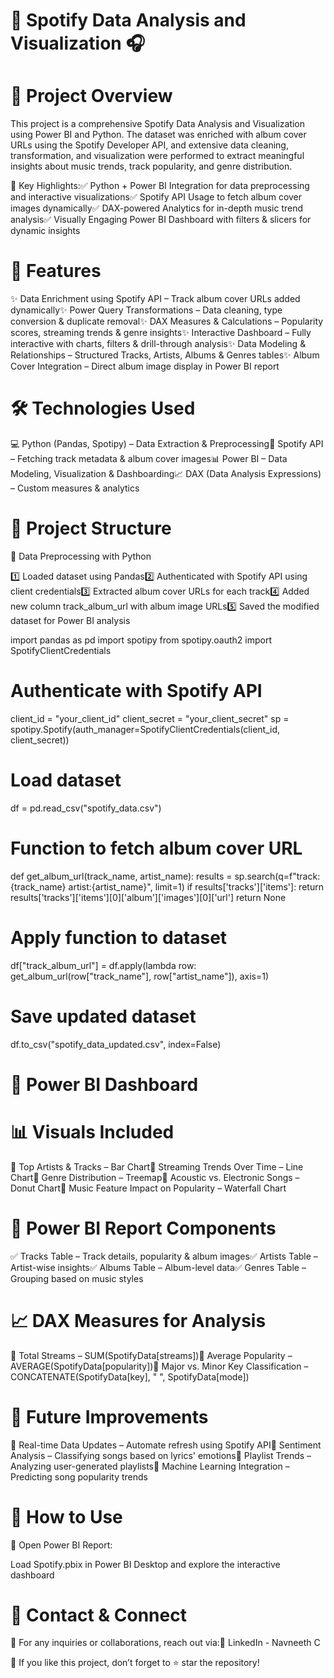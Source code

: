 # 🎵 Spotify Data Analysis and Visualization 🎧

# 📌 Project Overview

This project is a comprehensive Spotify Data Analysis and Visualization using Power BI and Python. The dataset was enriched with album cover URLs using the Spotify Developer API, and extensive data cleaning, transformation, and visualization were performed to extract meaningful insights about music trends, track popularity, and genre distribution.

🔹 Key Highlights:✅ Python + Power BI Integration for data preprocessing and interactive visualizations✅ Spotify API Usage to fetch album cover images dynamically✅ DAX-powered Analytics for in-depth music trend analysis✅ Visually Engaging Power BI Dashboard with filters & slicers for dynamic insights

# 🚀 Features

✨ Data Enrichment using Spotify API – Track album cover URLs added dynamically✨ Power Query Transformations – Data cleaning, type conversion & duplicate removal✨ DAX Measures & Calculations – Popularity scores, streaming trends & genre insights✨ Interactive Dashboard – Fully interactive with charts, filters & drill-through analysis✨ Data Modeling & Relationships – Structured Tracks, Artists, Albums & Genres tables✨ Album Cover Integration – Direct album image display in Power BI report

# 🛠️ Technologies Used

💻 Python (Pandas, Spotipy) – Data Extraction & Preprocessing🎵 Spotify API – Fetching track metadata & album cover images📊 Power BI – Data Modeling, Visualization & Dashboarding📈 DAX (Data Analysis Expressions) – Custom measures & analytics

# 📂 Project Structure

🔹 Data Preprocessing with Python

1️⃣ Loaded dataset using Pandas2️⃣ Authenticated with Spotify API using client credentials3️⃣ Extracted album cover URLs for each track4️⃣ Added new column track_album_url with album image URLs5️⃣ Saved the modified dataset for Power BI analysis

import pandas as pd
import spotipy
from spotipy.oauth2 import SpotifyClientCredentials

# Authenticate with Spotify API
client_id = "your_client_id"
client_secret = "your_client_secret"
sp = spotipy.Spotify(auth_manager=SpotifyClientCredentials(client_id, client_secret))
# Load dataset
df = pd.read_csv("spotify_data.csv")

# Function to fetch album cover URL
def get_album_url(track_name, artist_name):
    results = sp.search(q=f"track:{track_name} artist:{artist_name}", limit=1)
    if results['tracks']['items']:
        return results['tracks']['items'][0]['album']['images'][0]['url']
    return None

# Apply function to dataset
df["track_album_url"] = df.apply(lambda row: get_album_url(row["track_name"], row["artist_name"]), axis=1)

# Save updated dataset
df.to_csv("spotify_data_updated.csv", index=False)

# 🎨 Power BI Dashboard

# 📊 Visuals Included

📌 Top Artists & Tracks – Bar Chart📌 Streaming Trends Over Time – Line Chart📌 Genre Distribution – Treemap📌 Acoustic vs. Electronic Songs – Donut Chart📌 Music Feature Impact on Popularity – Waterfall Chart

# 🔗 Power BI Report Components

✅ Tracks Table – Track details, popularity & album images✅ Artists Table – Artist-wise insights✅ Albums Table – Album-level data✅ Genres Table – Grouping based on music styles

# 📈 DAX Measures for Analysis

📌 Total Streams – SUM(SpotifyData[streams])📌 Average Popularity – AVERAGE(SpotifyData[popularity])📌 Major vs. Minor Key Classification – CONCATENATE(SpotifyData[key], " ", SpotifyData[mode])

# 🔮 Future Improvements

🚀 Real-time Data Updates – Automate refresh using Spotify API🚀 Sentiment Analysis – Classifying songs based on lyrics' emotions🚀 Playlist Trends – Analyzing user-generated playlists🚀 Machine Learning Integration – Predicting song popularity trends

# 📢 How to Use

📌 Open Power BI Report:

Load Spotify.pbix in Power BI Desktop and explore the interactive dashboard

# 📩 Contact & Connect

📧 For any inquiries or collaborations, reach out via:🔗 LinkedIn - Navneeth C

🌟 If you like this project, don’t forget to ⭐ star the repository!
